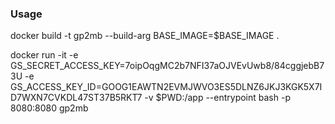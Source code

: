 
### Usage
docker build -t gp2mb --build-arg BASE_IMAGE=$BASE_IMAGE .

docker run -it -e GS_SECRET_ACCESS_KEY=7oipOqgMC2b7NFI37aOJVEvUwb8/84cggjebB73U -e GS_ACCESS_KEY_ID=GOOG1EAWTN2EVMJWVO3ES5DLNZ6JKJ3KGK5X7ID7WXN7CVKDL47ST37B5RKT7 -v $PWD:/app --entrypoint bash -p 8080:8080 gp2mb

